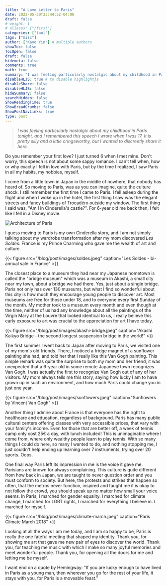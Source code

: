 ```yaml
---
title: "A Love Letter to Paris"
date: 2022-05-30T23:44:52-04:00
draft: false
# weight: 1
# aliases: ["/first"]
categories: ["tool"]
tags: ["misc"]
author: ["Kayo Yin"] # multiple authors
showToc: false
TocOpen: false
draft: false
hidemeta: false
comments: true
math: true
summary: "I was feeling particularly nostalgic about my childhood in Paris tonight, and I remembered this speech I wrote when I was 17. It is pretty silly and a little cringeworthy, but I wanted to discreetly share it here."
disableHLJS: true # to disable highlightjs
disableShare: false
disableHLJS: false
hideSummary: false
searchHidden: false
ShowReadingTime: true
ShowBreadCrumbs: false
ShowPostNavLinks: true
type: post
---
```


> *I was feeling particularly nostalgic about my childhood in Paris tonight, and I remembered this speech I wrote when I was 17. It is pretty silly and a little cringeworthy, but I wanted to discreetly share it here.*

Do you remember your first love? I just turned 6 when I met mine. Don't worry, this speech is not about some sappy romance. I can't tell when, how or why exactly I fell in love with Paris, but by the time I realized, I saw Paris in all my habits, my hobbies, myself.



I come from a little town in Japan in the middle of nowhere, that nobody has heard of. So moving to Paris, was as you can imagine, quite the culture shock. I still remember the first time I came to Paris. I fell asleep during the flight and when I woke up in the hotel, the first thing I saw was the elegant streets and fancy buildings of Trocadéro outside my window. The first thing I said was, "Am I in Cinderella's castle?". For 6-year old me back then, I felt like I fell in a Disney movie. 

![Architecture of Paris](/blog/post/images/paris-buildings.jpeg)


I guess moving to Paris is my own Cinderella story, and I am not simply talking about my wardrobe transformation after my mom discovered *Les Soldes*. France is my Prince Charming who gave me the wealth of art and culture.

{{< figure src="/blog/post/images/soldes.jpeg" caption="Les Soldes - bi-annual sale in France" >}}


The closest place to a museum they had near my Japanese hometown is called the "bridge museum" which was a museum in Akashi, a small city near my town, about a bridge we had there. Yes, just about a single bridge. Paris not only has over 130 museums, but what I find so wonderful about this city is how much they encourage young people to discover art. Most museums are free for those under 18, and to everyone every first Sunday of the month. My mother took to a museum every month and even though at the time, neither of us had any knowledge about all the paintings of the Virgin Mary at the Louvre that looked identical to us, I really believe this early exposure to art was crucial to the appreciation for art I have today.

{{< figure src="/blog/post/images/akashi-bridge.jpeg" caption="Akashi Kaikyo Bridge - the second longest suspension bridge in the world!" >}}



The first summer I went back to Japan after moving to Paris, we visited one of my mom's old friends. There, I noticed a fridge magnet of a sunflower painting she had, and told her that I really like this Van Gogh painting. This simple remark was quite the surprise to both my mom and her friend, it was unexpected that a 6-year old in some remote Japanese town recognizes Van Gogh. I was actually the first to recognize Van Gogh out of any of her visitors. My mom always tells me this story, saying how lucky I am to have grown up in such an environment, and how much Paris could change you in just one year.

{{< figure src="/blog/post/images/sunflowers.jpeg" caption="Sunflowers by Vincent Van Gogh" >}}


Another thing I admire about France is that everyone has the right to healthcare and education, regardless of background. Paris has many public cultural centers offering classes with very accessible prices, that vary with your family's income. Even for those that are better off, a week of tennis camp only cost 25€ a day, with lunch included! This is unimaginable where I come from, where only wealthy people learn to play tennis. With so many things I could do here, so many I wanted to do, and nothing stopping me, I just couldn't help ending up learning over 7 instruments, trying over 20 sports. Oops.

One final way Paris left its impression in me is the voice it gave me. Parisians are known for always complaining. This culture is quite different from how back in Japan, we are taught to never question order and you must conform to society. But here, the protests and strikes that happen so often, that the metros never function, inspired and taught me it is okay to not follow the crowd, you should speak up no matter how small your voice seems. In Paris, I marched for gender equality. I marched for climate change, I marched for LGBT rights, I marched for everything I believe in. I marched for myself.


{{< figure src="/blog/post/images/climate-march.jpeg" caption="Paris Climate March 2018" >}}


Looking at all the ways I am me today, and I am so happy to be, Paris is really the one fateful meeting that shaped my identity. Thank you, for showing me art that gave me new pair of eyes to discover the world. Thank you, for teaching me music with which I make so many joyful memories and meet wonderful people. Thank you, for opening all the doors for me and letting me be myself.

I want end on a quote by Hemingway: "If you are lucky enough to have lived in Paris as a young man, then wherever you go for the rest of your life, it stays with you, for Paris is a moveable feast."